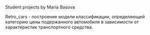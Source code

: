 Student projects by Maria Basova

Retro_cars - построение модели классификации, определяющей категорию цены подержанного автомобиля в зависимости от характеристик транспортного средства.